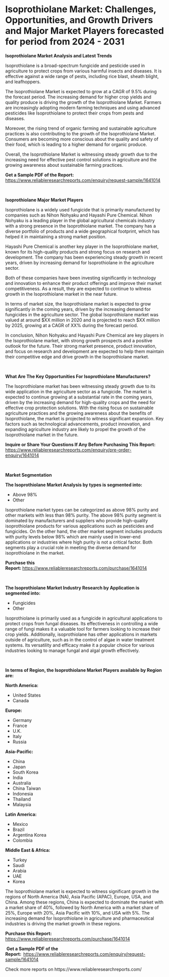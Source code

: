 <p><h1>Isoprothiolane Market: Challenges, Opportunities, and Growth Drivers and Major Market Players forecasted for period from 2024 - 2031</h1></p><p><strong>Isoprothiolane Market Analysis and Latest Trends</strong></p>
<p><p>Isoprothiolane is a broad-spectrum fungicide and pesticide used in agriculture to protect crops from various harmful insects and diseases. It is effective against a wide range of pests, including rice blast, sheath blight, and leafhoppers.</p><p>The Isoprothiolane Market is expected to grow at a CAGR of 9.5% during the forecast period. The increasing demand for higher crop yields and quality produce is driving the growth of the Isoprothiolane Market. Farmers are increasingly adopting modern farming techniques and using advanced pesticides like Isoprothiolane to protect their crops from pests and diseases.</p><p>Moreover, the rising trend of organic farming and sustainable agriculture practices is also contributing to the growth of the Isoprothiolane Market. Consumers are becoming more conscious about the quality and safety of their food, which is leading to a higher demand for organic produce.</p><p>Overall, the Isoprothiolane Market is witnessing steady growth due to the increasing need for effective pest control solutions in agriculture and the growing awareness about sustainable farming practices.</p></p>
<p><strong>Get a Sample PDF of the Report:&nbsp;</strong> <a href="https://www.reliableresearchreports.com/enquiry/request-sample/1641014">https://www.reliableresearchreports.com/enquiry/request-sample/1641014</a></p>
<p>&nbsp;</p>
<p><strong>Isoprothiolane Major Market Players</strong></p>
<p><p>Isoprothiolane is a widely used fungicide that is primarily manufactured by companies such as Nihon Nohyaku and Hayashi Pure Chemical. Nihon Nohyaku is a leading player in the global agricultural chemicals industry with a strong presence in the Isoprothiolane market. The company has a diverse portfolio of products and a wide geographical footprint, which has helped it in maintaining a strong market position. </p><p>Hayashi Pure Chemical is another key player in the Isoprothiolane market, known for its high-quality products and strong focus on research and development. The company has been experiencing steady growth in recent years, driven by increasing demand for Isoprothiolane in the agriculture sector. </p><p>Both of these companies have been investing significantly in technology and innovation to enhance their product offerings and improve their market competitiveness. As a result, they are expected to continue to witness growth in the Isoprothiolane market in the near future.</p><p>In terms of market size, the Isoprothiolane market is expected to grow significantly in the coming years, driven by the increasing demand for fungicides in the agriculture sector. The global Isoprothiolane market was valued at around $XX million in 2020 and is projected to reach $XX million by 2025, growing at a CAGR of XX% during the forecast period.</p><p>In conclusion, Nihon Nohyaku and Hayashi Pure Chemical are key players in the Isoprothiolane market, with strong growth prospects and a positive outlook for the future. Their strong market presence, product innovation, and focus on research and development are expected to help them maintain their competitive edge and drive growth in the Isoprothiolane market.</p></p>
<p>&nbsp;</p>
<p><strong>What Are The Key Opportunities For Isoprothiolane Manufacturers?</strong></p>
<p><p>The Isoprothiolane market has been witnessing steady growth due to its wide application in the agriculture sector as a fungicide. The market is expected to continue growing at a substantial rate in the coming years, driven by the increasing demand for high-quality crops and the need for effective crop protection solutions. With the rising focus on sustainable agriculture practices and the growing awareness about the benefits of Isoprothiolane, the market is projected to witness significant expansion. Key factors such as technological advancements, product innovation, and expanding agriculture industry are likely to propel the growth of the Isoprothiolane market in the future.</p></p>
<p><strong>Inquire or Share Your Questions If Any Before Purchasing This Report:</strong> <a href="https://www.reliableresearchreports.com/enquiry/pre-order-enquiry/1641014">https://www.reliableresearchreports.com/enquiry/pre-order-enquiry/1641014</a></p>
<p>&nbsp;</p>
<p><strong>Market Segmentation</strong></p>
<p><strong>The Isoprothiolane Market Analysis by types is segmented into:</strong></p>
<p><ul><li>Above 98%</li><li>Other</li></ul></p>
<p><p>Isoprothiolane market types can be categorized as above 98% purity and other markets with less than 98% purity. The above 98% purity segment is dominated by manufacturers and suppliers who provide high-quality isoprothiolane products for various applications such as pesticides and fungicides. On the other hand, the other market segment includes products with purity levels below 98% which are mainly used in lower-end applications or industries where high purity is not a critical factor. Both segments play a crucial role in meeting the diverse demand for isoprothiolane in the market.</p></p>
<p><strong>Purchase this Report:&nbsp;</strong><a href="https://www.reliableresearchreports.com/purchase/1641014">https://www.reliableresearchreports.com/purchase/1641014</a></p>
<p>&nbsp;</p>
<p><strong>The Isoprothiolane Market Industry Research by Application is segmented into:</strong></p>
<p><ul><li>Fungicides</li><li>Other</li></ul></p>
<p><p>Isoprothiolane is primarily used as a fungicide in agricultural applications to protect crops from fungal diseases. Its effectiveness in controlling a wide range of fungi makes it a valuable tool for farmers looking to increase their crop yields. Additionally, isoprothiolane has other applications in markets outside of agriculture, such as in the control of algae in water treatment systems. Its versatility and efficacy make it a popular choice for various industries looking to manage fungal and algal growth effectively.</p></p>
<p>&nbsp;</p>
<p><strong>In terms of Region, the Isoprothiolane Market Players available by Region are:</strong></p>
<p>
    <p> <strong> North America: </strong>
        <ul>
            <li>United States</li>
            <li>Canada</li>
        </ul>
        </p> 
    <p> <strong> Europe: </strong>
        <ul>
            <li>Germany</li>
            <li>France</li>
            <li>U.K.</li>
            <li>Italy</li>
            <li>Russia</li>
        </ul>
        </p> 
    <p> <strong> Asia-Pacific: </strong>
        <ul>
            <li>China</li>
            <li>Japan</li>
            <li>South Korea</li>
            <li>India</li>
            <li>Australia</li>
            <li>China Taiwan</li>
            <li>Indonesia</li>
            <li>Thailand</li>
            <li>Malaysia</li>
        </ul>
        </p> 
    <p> <strong> Latin America: </strong>
        <ul>
            <li>Mexico</li>
            <li>Brazil</li>
            <li>Argentina Korea</li>
            <li>Colombia</li>
        </ul>
        </p> 
    <p> <strong> Middle East & Africa: </strong>
        <ul>
            <li>Turkey</li>
            <li>Saudi</li>
            <li>Arabia</li>
            <li>UAE</li>
            <li>Korea</li>
        </ul>
    </p>
    </p>
<p><p>The Isoprothiolane market is expected to witness significant growth in the regions of North America (NA), Asia Pacific (APAC), Europe, USA, and China. Among these regions, China is expected to dominate the market with a market share of 40%, followed by North America with a market share of 25%, Europe with 20%, Asia Pacific with 10%, and USA with 5%. The increasing demand for Isoprothiolane in agriculture and pharmaceutical industries is driving the market growth in these regions.</p></p>
<p><strong>Purchase this Report: </strong><a href="https://www.reliableresearchreports.com/purchase/1641014">https://www.reliableresearchreports.com/purchase/1641014</a></p>
<p>&nbsp;<strong>Get a Sample PDF of the Report:&nbsp;&nbsp;</strong><a href="https://www.reliableresearchreports.com/enquiry/request-sample/1641014">https://www.reliableresearchreports.com/enquiry/request-sample/1641014</a></p>
<p><strong></strong></p>
<p>Check more reports on https://www.reliableresearchreports.com/</p>